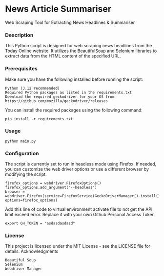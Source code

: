 # News Article Summariser
Web Scraping Tool for Extracting News Headlines & Summariser

### Description
This Python script is designed for web scraping news headlines from the Today Online website. It utilizes the BeautifulSoup and Selenium libraries to extract data from the HTML content of the specified URL.

### Prerequisites
Make sure you have the following installed before running the script:

    Python (3.12 recommended)
    Required Python packages as listed in the requirements.txt
    Download the required geckodriver for your OS from https://github.com/mozilla/geckodriver/releases

You can install the required packages using the following command:

```
pip install -r requirements.txt
```
### Usage
```
python main.py
```

### Configuration
The script is currently set to run in headless mode using Firefox. If needed, you can customize the web driver options or use a different browser by modifying the script.

```
firefox_options = webdriver.FirefoxOptions()
firefox_options.add_argument("--headless")
browser = webdriver.Firefox(service=FirefoxService(GeckoDriverManager().install()), options=firefox_options)
```


Add this line of code to virtual environment activate file to not get the API limit exceed error.
Replace it with your own Github Personal Access Token

```
export GH_TOKEN = "asdasdasdasd"
```

### License
This project is licensed under the MIT License - see the LICENSE file for details.
Acknowledgments

    Beautiful Soup
    Selenium
    Webdriver Manager